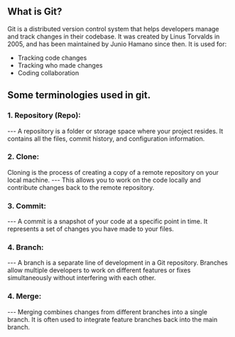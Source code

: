 ## What is Git?
Git is a distributed version control system that helps developers manage and track changes in their codebase. It was created by Linus Torvalds in 2005, and has been maintained by Junio Hamano since then.
It is used for:
* Tracking code changes
* Tracking who made changes
* Coding collaboration

## Some terminologies used in git.

### 1. Repository (Repo):
--- A repository is a folder or storage space where your project resides. It contains all the files, commit history, and configuration information.

### 2. Clone:
Cloning is the process of creating a copy of a remote repository on your local machine.
--- This allows you to work on the code locally and contribute changes back to the remote repository.

### 3. Commit:
--- A commit is a snapshot of your code at a specific point in time. It represents a set of changes you have made to your files.
### 4. Branch:
--- A branch is a separate line of development in a Git repository. Branches allow multiple developers to work on different features or fixes simultaneously without interfering with each other.

### 4. Merge:
--- Merging combines changes from different branches into a single branch. It is often used to integrate feature branches back into the main branch.


